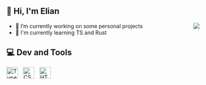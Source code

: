 ## 👋 **Hi, I'm Elian** 
<a href="https://youtube.com/shorts/0om_ujf104g?si=nGdA33frDcxd8L_f">
  <img align="right" src="https://github-readme-stats.vercel.app/api/top-langs/?username=elianoli&theme=dracula" />
</a>

- 🔭 I’m currently working on some personal projects
- 🌱 I'm currently learning TS and Rust

## 💻 Dev and Tools
<img align="left" alt="TypeScript" width="30px" style="padding-right:10px;" src="https://cdn.jsdelivr.net/gh/devicons/devicon@latest/icons/typescript/typescript-original.svg"/> 
<img align="left" alt="CSS3" width="30px" style="padding-right:10px;" src="https://cdn.jsdelivr.net/gh/devicons/devicon@latest/icons/css3/css3-original.svg"/> 
<img align="left" alt="HTML5" width="30px" style="padding-right:10px;" src="https://cdn.jsdelivr.net/gh/devicons/devicon@latest/icons/html5/html5-original.svg"/> 

